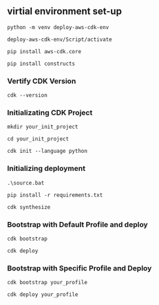 ## virtial environment set-up
```
python -m venv deploy-aws-cdk-env
```
```
deploy-aws-cdk-env/Script/activate
```
```
pip install aws-cdk.core
```
```
pip install constructs
```
### Vertify CDK Version
```
cdk --version
```
### Initializating CDK Project
```
mkdir your_init_project
```
```
cd your_init_project
```
```
cdk init --language python
```

### Initializing deployment
```
.\source.bat
```
```
pip install -r requirements.txt
```
```
cdk synthesize
```
### Bootstrap with Default Profile and deploy
```
cdk bootstrap
```
```
cdk deploy
```

### Bootstrap with Specific Profile and Deploy
```
cdk bootstrap your_profile
```
```
cdk deploy your_profile
```
